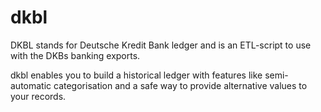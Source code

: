 # dkbl

DKBL stands for Deutsche Kredit Bank ledger and is an ETL-script to use with the
DKBs banking exports. 

dkbl enables you to build a historical ledger with features like semi-automatic
categorisation and a safe way to provide alternative values to your records.